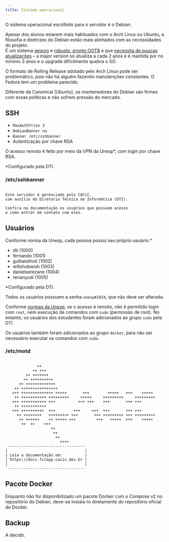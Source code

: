 ```yaml
---
title: Sistema operacional
---
```


O sistema operacional escolhido para o servidor é o Debian.

Apesar dos alunos estarem mais habituados com o Arch Linux ou Ubuntu, a filosofia e diretrizes do Debian estão mais alinhados com as necessidades do projeto:  
É um sistema [seguro](https://wiki.debian.org/WhyDebian#Security_and_Reliability) e [robusto, pronto OOTB](https://wiki.debian.org/DontBreakDebian) e que [necessita de poucas atualizações](https://www.debian.org/releases/) – a major version só atualiza a cada 2 anos e é mantida por no mínimo 3 anos e o upgrade dificilmente quebra o SO.

O formato de Rolling Release adotado pelo Arch Linux pode ser problemático, pois não há alguém fazendo manutenções constantes. O Fedora tem um problema parecido.

Diferente da Canonical (Ubuntu), os mantenedores do Debian são firmes com essas políticas e não sofrem pressão do mercado.

## SSH

- `MaxAuthTries 3`
- `DebianBanner no`
- `Banner /etc/sshbanner`
- Autenticação por chave RSA

O acesso remoto é feito por meio da VPN da Unesp\*, com login por chave RSA.

\*Configurado pela DTI.

### /etc/sshbanner

```

Este servidor é gerenciado pelo CACiC,
com auxílio da Diretoria Técnica de Informática (DTI).

Confira na documentação os usuários que possuem acesso
e como entrar em contato com eles.

```

## Usuários

Conforme norma da Unesp, cada pessoa possui seu próprio usuário.\*

- dti (1000)
- fernando (1001)
- guibatalhoti (1002)
- willshobwish (1003)
- danielserezane (1004)
- renanyudi (1005)

\*Configurado pela DTI.

Todos os usuários possuem a senha `unesp#2024`, que não deve ser alterada.

Conforme [normas da Unesp](https://www2.unesp.br/portal#!/ai/regulamentos-e-normas16359/), se o acesso é remoto, não é permitido login com `root`, nem execução de comandos com `sudo` (permissão de root). No entanto, os usuários dos estudantes foram adicionados ao grupo `sudo` pela DTI.

Os usuários também foram adicionados ao grupo `docker`, para não ser necessário executar os comandos com `sudo`.

### /etc/motd

```

              ++
            ++ +++
         ++ +++++++
        ++ ++++++++++
      ++ +++++++++++++
    ++ ++++++++++++++++
   +++ ++++++++++++++ +++++       +++        +++++   +++    +++++
    ++ +++++++++++ +++++++++     +++++     +++++++++     +++++++++
   +++ +++++++++++ +++          +++ +++    +++       +++ +++
    ++ +++++++++++
   +++ ++++++++++  +++        +++     +++  +++       +++ +++
     ++ ++++++++   +++++++++ +++       +++ +++++++++ +++ +++++++++
      ++ ++++++    ++ +++++ +++         +++   +++++  +++    +++++
       ++  ++    +++
                    ++
                     ++
                      ++
                        ++++
 ----------------------------------
|                                  |
| Leia a documentação em:          |
| https://docs.fctapp.cacic.dev.br |
|                                  |
 ----------------------------------
```

## Pacote Docker

Enquanto não for disponibilizado um pacote Docker com o Compose v2 no repositório do Debian, deve-se instala-lo diretamente do repositório oficial do Docker.

## Backup

A decidir.

